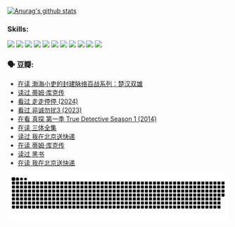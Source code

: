 
[![Anurag's github stats](https://github-readme-stats.vercel.app/api?username=w940853815)](https://github.com/anuraghazra/github-readme-stats)

### Skills:

<code><img height="32" src="https://cdn.jsdelivr.net/npm/simple-icons@v5/icons/python.svg"></code>
<code><img height="32" src="https://cdn.jsdelivr.net/npm/simple-icons@v5/icons/javascript.svg"></code>
<code><img height="32" src="https://cdn.jsdelivr.net/npm/simple-icons@v5/icons/django.svg"></code>
<code><img height="32" src="https://cdn.jsdelivr.net/npm/simple-icons@v5/icons/flask.svg"></code>
<code><img height="32" src="https://cdn.jsdelivr.net/npm/simple-icons@v5/icons/vuetify.svg"></code>
<code><img height="32" src="https://cdn.jsdelivr.net/npm/simple-icons@v5/icons/git.svg"></code>
<code><img height="32" src="https://cdn.jsdelivr.net/npm/simple-icons@v5/icons/docker.svg"></code>
<code><img height="32" src="https://cdn.jsdelivr.net/npm/simple-icons@v5/icons/postgresql.svg"></code>
<code><img height="32" src="https://cdn.jsdelivr.net/npm/simple-icons@v5/icons/elasticsearch.svg"></code>
<code><img height="32" src="https://cdn.jsdelivr.net/npm/simple-icons@v5/icons/macos.svg"></code>
<code><img height="32" src="https://cdn.jsdelivr.net/npm/simple-icons@v5/icons/linux.svg"></code>

### 🗣 豆瓣:

<!-- DOUBAN-ACTIVITIES:START -->
- [在读 渤海小吏的封建脉络百战系列：楚汉双雄](https://www.douban.com/people/136069238/status/4700950146/?_i=25646867)
- [读过 蒂姆·库克传](https://www.douban.com/people/136069238/status/4700949869/?_i=25646868)
- [看过 走走停停‎ (2024)](https://www.douban.com/people/136069238/status/4684430230/?_i=25646868)
- [看过 非诚勿扰3‎ (2023)](https://www.douban.com/people/136069238/status/4676324100/?_i=25646868)
- [在看 真探 第一季 True Detective Season 1‎ (2014)](https://www.douban.com/people/136069238/status/4673382852/?_i=25646868)
- [在读 三体全集](https://www.douban.com/people/136069238/status/4672842521/?_i=25646868)
- [读过 我在北京送快递](https://www.douban.com/people/136069238/status/4672842036/?_i=25646868)
- [在读 蒂姆·库克传](https://www.douban.com/people/136069238/status/4663517053/?_i=25646868)
- [读过 黑书](https://www.douban.com/people/136069238/status/4663516022/?_i=25646868)
- [在读 我在北京送快递](https://www.douban.com/people/136069238/status/4658098365/?_i=25646868)
<!-- DOUBAN-ACTIVITIES:END -->


![Snake animation](https://raw.githubusercontent.com/w940853815/w940853815/output/github-contribution-grid-snake.svg)

<!--
**w940853815/w940853815** is a ✨ _special_ ✨ repository because its `README.md` (this file) appears on your GitHub profile.

Here are some ideas to get you started:

- 🔭 I’m currently working on ...
- 🌱 I’m currently learning ...
- 👯 I’m looking to collaborate on ...
- 🤔 I’m looking for help with ...
- 💬 Ask me about ...
- 📫 How to reach me: ...
- 😄 Pronouns: ...
- ⚡ Fun fact: ...
-->
